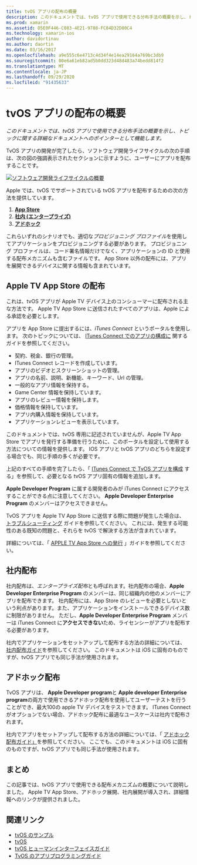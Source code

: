 ```yaml
---
title: tvOS アプリの配布の概要
description: このドキュメントでは、tvOS アプリで使用できる分布手法の概要を示し、トピックに関する詳細なドキュメントへのポインターとして機能します。
ms.prod: xamarin
ms.assetid: D5E0F446-C083-4E21-9788-FC84D32D00C4
ms.technology: xamarin-ios
author: davidortinau
ms.author: daortin
ms.date: 03/16/2017
ms.openlocfilehash: a9e555c6e4713c4d34f4e14ea29164a769bc3db9
ms.sourcegitcommit: 00e6a61eb82ad5b0dd323d48d483a74bedd814f2
ms.translationtype: MT
ms.contentlocale: ja-JP
ms.lasthandoff: 09/29/2020
ms.locfileid: "91435633"
---
```

# <a name="tvos-app-distribution-overview"></a>tvOS アプリの配布の概要

_このドキュメントでは、tvOS アプリで使用できる分布手法の概要を示し、トピックに関する詳細なドキュメントへのポインターとして機能します。_

TvOS アプリの開発が完了したら、ソフトウェア開発ライフサイクルの次の手順は、次の図の強調表示されたセクションに示すように、ユーザーにアプリを配布することです。

[![ソフトウェア開発ライフサイクルの概要](images/publishingdiagram.png)](images/publishingdiagram.png#lightbox)

Apple では、tvOS でサポートされている tvOS アプリを配布するための次の方法を提供しています。

1. [**App Store**](#Apple-TV-App-Store-Distribution)
2. [**社内 (エンタープライズ)**](#In-House-Distribution) 
3. [**アドホック**](#Ad_Hoc_Distribution) 

これらいずれのシナリオでも、適切な*プロビジョニング プロファイル*を使用してアプリケーションをプロビジョニングする必要があります。 プロビジョニング プロファイルは、コード署名情報だけでなく、アプリケーションの ID と使用する配布メカニズムも含むファイルです。 App Store 以外の配布には、アプリを展開できるデバイスに関する情報も含まれています。

<a name="Apple-TV-App-Store-Distribution"></a>

## <a name="apple-tv-app-store-distribution"></a>Apple TV App Store の配布

これは、tvOS アプリが Apple TV デバイス上のコンシューマーに配布される主な方法です。 Apple TV App Store に送信されたすべてのアプリは、Apple による承認を必要とします。

アプリを App Store に提出するには、*iTunes Connect* というポータルを使用します。 次のトピックについては、 [ITunes Connect でのアプリの構成に](~/ios/deploy-test/app-distribution/app-store-distribution/itunesconnect.md) 関するガイドを参照してください。

- 契約、税金、銀行の管理。
- ITunes Connect レコードを作成しています。
- アプリのビデオとスクリーンショットの管理。
- アプリの名前、説明、新機能、キーワード、Url の管理。
- 一般的なアプリ情報を保持する。
- Game Center 情報を保持しています。
- アプリのレビュー情報を保持します。
- 価格情報を保持しています。
- アプリ内購入情報を保持しています。
- アプリケーションレビューを表示しています。

このドキュメントでは、tvOS 専用に記述されていませんが、Apple TV App Store でアプリを発行する準備を行うために、このポータルを設定して使用する方法についての情報を提供します。 IOS アプリと tvOS アプリのどちらを設定する場合でも、同じ手順の多くが必要です。

上記のすべての手順を完了したら、「 [ITunes Connect で TvOS アプリを構成](~/ios/tvos/deploy-test/app-distribution/itunes-connect.md) する」を参照して、必要となる tvOS アプリ固有の情報を追加します。

**Apple Developer Program** に属する開発者のみが iTunes Connect にアクセスすることができる点に注意してください。 **Apple Developer Enterprise Program** のメンバーはアクセスできません。

TvOS アプリを Apple TV App Store に送信する際に問題が発生した場合は、 [トラブルシューティング](~/ios/tvos/troubleshooting.md) ガイドを参照してください。 これには、発生する可能性のある既知の問題と、それらを tvOS で解決する方法が含まれています。

詳細については、「 [APPLE TV App Store への発行](~/ios/tvos/deploy-test/app-distribution/app-store-publishing.md) 」ガイドを参照してください。

<a name="In-House-Distribution"></a>

## <a name="in-house-distribution"></a>社内配布

社内配布は、*エンタープライズ配布*とも呼ばれます。社内配布の場合、**Apple Developer Enterprise Program** のメンバーは、同じ組織内の他のメンバーにアプリを配布できます。 社内配布には、App Store のレビューを必要としないという利点があります。また、アプリケーションをインストールできるデバイス数に制限がありません。 ただし、**Apple Developer Enterprise Program** メンバーは iTunes Connect に**アクセスできない**ため、ライセンシーがアプリを配布する必要があります。

社内でアプリケーションをセットアップして配布する方法の詳細については、 [社内配布ガイド](~/ios/deploy-test/app-distribution/in-house-distribution.md)を参照してください。 このドキュメントは iOS に固有のものですが、tvOS アプリでも同じ手法が使用されます。

<a name="Ad_Hoc_Distribution"></a>

## <a name="ad-hoc-distribution"></a>アドホック配布

TvOS アプリは、 **Apple Developer program**と **Apple developer Enterprise program**の両方で使用できるアドホック配布を使用してユーザーテストを行うことができ、最大100の apple TV デバイスをテストできます。 ITunes Connect がオプションでない場合、アドホック配布に最適なユースケースは社内で配布されます。

社内でアプリをセットアップして配布する方法の詳細については、「 [アドホック配布ガイド」](~/ios/deploy-test/app-distribution/ad-hoc-distribution.md)を参照してください。 ここでも、このドキュメントは iOS に固有のものですが、tvOS アプリでも同じ手法が使用されます。

<a name="Summary"></a>

## <a name="summary"></a>まとめ

この記事では、tvOS アプリで使用できる配布メカニズムの概要について説明しました。 Apple TV App Store、アドホック展開、社内展開が導入され、詳細情報へのリンクが提供されました。

## <a name="related-links"></a>関連リンク

- [tvOS のサンプル](/samples/browse/?products=xamarin&term=Xamarin.iOS%2btvOS)
- [tvOS](https://developer.apple.com/tvos/)
- [tvOS ヒューマンインターフェイスガイド](https://developer.apple.com/tvos/human-interface-guidelines/)
- [TvOS のアプリプログラミングガイド](https://developer.apple.com/library/prerelease/tvos/documentation/General/Conceptual/AppleTV_PG/)